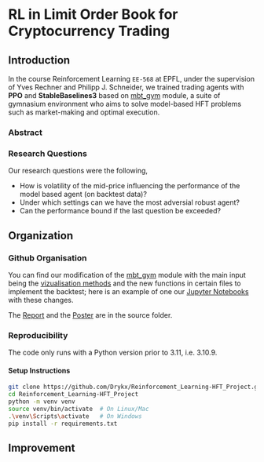 # RL in Limit Order Book for Cryptocurrency Trading

## Introduction

In the course Reinforcement Learning `EE-568` at EPFL, under the supervision of Yves Rechner and Philipp J. Schneider, we trained trading agents with **PPO** and **StableBaselines3** based on [mbt_gym](https://github.com/JJJerome/mbt_gym) module, a suite of gymnasium environment who aims to solve model-based HFT problems such as market-making and optimal execution.

### Abstract 

### Research Questions

Our research questions were the following,

-   How is volatility of the mid-price influencing the performance of the model based agent (on backtest data)? 
-   Under which settings can we have the most adversial robust agent?
-   Can the performance bound if the last question be exceeded?

## Organization

### Github Organisation

You can find our modification of the [mbt_gym](mbt_gym) module with the main input being the [vizualisation methods](mbt_gym/gym/helpers/helper2.py) and the new functions in certain files to implement the backtest; here is an example of one our [Jupyter Notebooks](CleanExample.ipynb) with these changes. 

The [Report](src/Project.pdf) and the [Poster](src/Poster.pdf) are in the source folder.

### Reproducibility 

The code only runs with a Python version prior to 3.11, i.e. 3.10.9. 

#### Setup Instructions

   ```sh
   git clone https://github.com/Drykx/Reinforcement_Learning-HFT_Project.git
   cd Reinforcement_Learning-HFT_Project
   python -m venv venv
   source venv/bin/activate  # On Linux/Mac
   .\venv\Scripts\activate   # On Windows
   pip install -r requirements.txt
   ```

## Improvement



